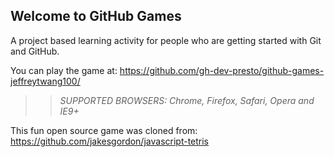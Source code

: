 ## Welcome to GitHub Games

A project based learning activity for people who are getting started with Git and GitHub.

You can play the game at: <https://github.com/gh-dev-presto/github-games-jeffreytwang100/>

>> _*SUPPORTED BROWSERS*: Chrome, Firefox, Safari, Opera and IE9+_

This fun open source game was cloned from: https://github.com/jakesgordon/javascript-tetris
